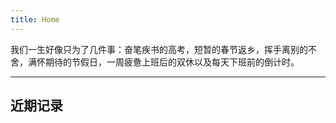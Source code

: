 ```yaml
---
title: Home
---
```


我们一生好像只为了几件事：奋笔疾书的高考，短暂的春节返乡，挥手离别的不舍，满怀期待的节假日，一周疲惫上班后的双休以及每天下班前的倒计时。

---

## 近期记录
